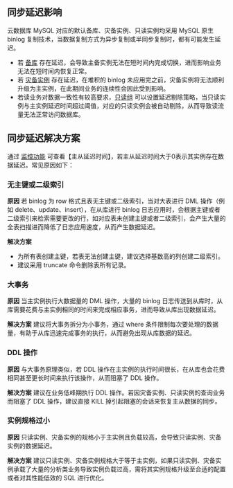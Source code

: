 ## 同步延迟影响
云数据库 MySQL 对应的默认备库、灾备实例、只读实例均采用 MySQL 原生 binlog 复制技术，当数据复制方式为异步复制或半同步复制时，都有可能发生延迟。

- 若 [备库](https://cloud.tencent.com/document/product/236/17136#.E9.AB.98.E5.8F.AF.E7.94.A8.E7.89.88) 存在延迟，会导致主备实例无法在短时间内完成切换，进而影响业务无法在短时间内恢复正常。
- 若 [灾备实例](https://cloud.tencent.com/document/product/236/7272) 存在延迟，在堆积的 binlog 未应用完之前，灾备实例将无法顺利升级为主实例，在此期间业务的连续性会因此受到影响。
- 若读业务对数据一致性有较高要求，[只读组](https://cloud.tencent.com/document/product/236/11361#.E9.85.8D.E7.BD.AE.E5.8F.AA.E8.AF.BB.E5.AE.9E.E4.BE.8B-ro-.E7.BB.84) 可以设置延迟剔除策略，当只读实例与主实例延迟时间超过阈值，对应的只读实例会被自动剔除，从而导致读流量无法正常访问数据库。

## 同步延迟解决方案
通过 [监控功能](https://cloud.tencent.com/document/product/236/8455#.E7.9B.91.E6.8E.A7.E5.88.86.E7.B1.BB) 可查看【主从延迟时间】，若主从延迟时间大于0表示其实例存在数据延迟。常见原因如下：

### 无主键或二级索引
**原因**
若 binlog 为 row 格式且表无主键或二级索引，当对大表进行 DML 操作（例如 delete、update、insert），在从库进行 binlog 日志应用时，会根据主键或者二级索引来检索需要更改的行，如对应表未创建主键或者二级索引，会产生大量的全表扫描进而降低了日志应用速度，从而产生数据延迟。

**解决方案**
- 为所有表创建主键，若表无法创建主键，建议选择基数高的列创建二级索引。
- 建议采用 truncate 命令删除表所有记录。

### 大事务
**原因**
当主实例执行大数据量的 DML 操作，大量的 binlog 日志传送到从库时，从库需要花费与主实例相同的时间来完成相应事务，进而导致从库出现数据延迟。

**解决方案**
建议将大事务拆分为小事务，通过 where 条件限制每次要处理的数据量，有助于从库迅速完成事务的执行，从而避免出现从库数据的延迟。

### DDL 操作
**原因**
与大事务原理类似，若 DDL 操作在主实例的执行时间很长，在从库也会花费相同甚至更长时间来执行该操作，从而阻塞了 DDL 操作。

**解决方案**
建议在业务低峰期执行 DDL 操作。若因灾备实例、只读实例的查询业务而阻塞了 DDL 操作，建议直接 KILL 掉引起阻塞的会话来恢复主从数据的同步。

### 实例规格过小
**原因**
只读实例、灾备实例的规格小于主实例且负载较高，会导致只读实例、灾备实例的数据延迟。

**解决方案**
建议只读实例、灾备实例规格大于等于主实例，如果只读实例、灾备实例承载了大量的分析类业务导致实例负载过高，需将其实例规格升级至合适的配置或者对其性能低效的 SQL 进行优化。
